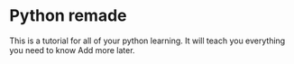 # Python remade
This is a tutorial for all of your python learning. It will teach you everything you need to know
Add more later.
